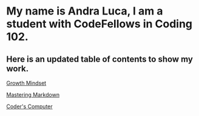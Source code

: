 # My name is Andra Luca, I am a student with CodeFellows in Coding 102.

## Here is an updated table of contents to show my work.

[Growth Mindset](growthmindset.md) 

[Mastering Markdown](reading_class1.md)

[Coder's Computer](coders_computer.md)